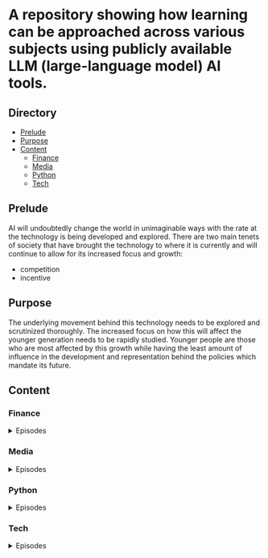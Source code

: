 # A repository showing how learning can be approached across various subjects using publicly available LLM (large-language model) AI tools.

## Directory
- [Prelude](#Prelude)
- [Purpose](#Purpose)
- [Content](#Content)
  - [Finance](#Finance)
  - [Media](#Media)
  - [Python](#Python)
  - [Tech](#Tech)



## Prelude
AI will undoubtedly change the world in unimaginable ways with the rate at the technology is being developed and explored. There are two main tenets of society that have brought the technology to where it is currently and will continue to allow for its increased focus and growth: 

- competition
- incentive

## Purpose

The underlying movement behind this technology needs to be explored and scrutinized thoroughly. The increased focus on how this will affect the younger generation needs to be rapidly studied. Younger people are those who are most affected by this growth while having the least amount of influence in the development and representation behind the policies which mandate its future.  

## Content

### Finance
<details>
<summary>Episodes</summary>

[Coding and AI Episode 1: Media and AI Episode 1: Writing a poem with Bing, ChatGPT, and Android Mobile](https://youtu.be/D1eFvP7taIk)


[Media and AI Episode 2: Music generation with AI](https://youtu.be/WD41A0wVEr8)

</details>


### Media
<details>
<summary>Episodes</summary>

[Creativity and AI Episode 1: Writing a poem with Bing, ChatGPT, and Android Mobile](https://youtu.be/WD41A0wVEr8)

[Resources/Writeup](./media/3/)


[Creativity and AI Episode 2: Music generation](https://youtu.be/WD41A0wVEr8)

[Resources/Writeup](./media/3/)


[Creativity and AI Episode 3: Music generation](https://youtu.be/WD41A0wVEr8)

[Resources/Writeup](./media/3/)

</details>

### Python
<details>
<summary>Episodes</summary>

1. [Coding and AI: Episode 1 ChatGPT4 code generation for python](https://youtu.be/8rr4Ol7GX74)

    - [Resources/Writeup](./python/1/)


2. [Coding and AI Episode 2: Gaussian Distributions and The Law of Large Numbers with Python](https://youtu.be/8rr4Ol7GX74)

    - [Resources/Writeup](./python/2)

3. [Coding and AI Episode 3: Gaussian Distributions and The Law of Large Numbers with Python](https://youtu.be/8rr4Ol7GX74)

    - [Resources/Writeup](./python/3)

4. [Coding and AI Episode 4: Statistics vs. Human Intuition | Monte Hall Problem | ChatGPT4](https://youtu.be/4D9gWfcIXHU)

    - [Resources/Writeup](./python/4)

(IN Progress ideas for future below)

5. [Coding and AI Episode 5: Binary Search]()

    - [Resources/Writeup](./python/5)

6. [Coding and AI Episode 5: Annex.us Texas A&M Grade Distribution Analysis]()

    - [Resources/Writeup](./python/6)

</details>


### Tech
<details>
<summary>Episodes</summary>

1. [Tech and AI Episode 1: ]()
  - [Resources/Writeup]()


</details>



